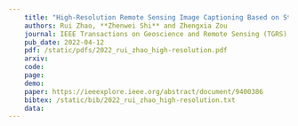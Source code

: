 ```yaml
---
    title: "High-Resolution Remote Sensing Image Captioning Based on Structured Attention"
    authors: Rui Zhao, **Zhenwei Shi** and Zhengxia Zou
    journal: IEEE Transactions on Geoscience and Remote Sensing (TGRS)
    pub_date: 2022-04-12
    pdf: /static/pdfs/2022_rui_zhao_high-resolution.pdf
    arxiv: 
    code: 
    page: 
    demo: 
    paper: https://ieeexplore.ieee.org/abstract/document/9400386
    bibtex: /static/bib/2022_rui_zhao_high-resolution.txt
    data:
---
```

    
    
    
 